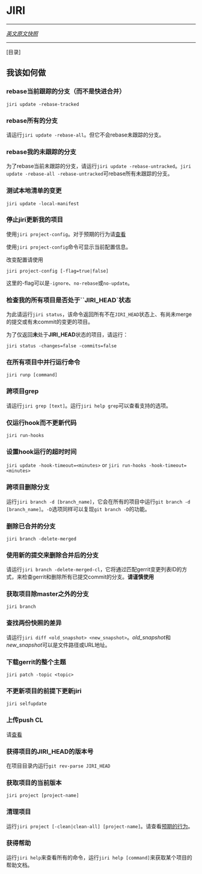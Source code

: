 # JIRI
---

[*英文原文快照*](https://github.com/fuchsia-mirror/jiri/blob/6ddcc1e3e9d9c4aba2eb0446b5b1345924c823af/howdoi.md)

---

[目录]

## 我该如何做

### rebase当前跟踪的分支（而不是快进合并）

`jiri update -rebase-tracked`

### rebase所有的分支

请运行`jiri update -rebase-all`。但它不会rebase未跟踪的分支。

### rebase我的未跟踪的分支

为了rebase当前未跟踪的分支，请运行`jiri update -rebase-untracked`。`jiri update -rebase-all -rebase-untracked`可rebase所有未跟踪的分支。

### 测试本地清单的变更

`jiri update -local-manifest`

### 停止jiri更新我的项目

使用`jiri project-config`。对于预期的行为请[查看](/jiri/behaviour.md#项目配置)

使用`jiri project-config`命令可显示当前配置信息。

改变配置请使用
```
jiri project-config [-flag=true|false]
```
这里的-flag可以是`-ignore`、`no-rebase`或`no-update`。

### 检查我的所有项目是否处于``JIRI_HEAD`状态

为此请运行`jiri status`，该命令返回所有不在`JIRI_HEAD`状态上、有尚未merge的提交或有未commit的变更的项目。

为了仅返回**未**处于**JIRI_HEAD**状态的项目，请运行：
```
jiri status -changes=false -commits=false
```
### 在所有项目中并行运行命令

`jiri runp [command]`

### 跨项目grep

请运行`jiri grep [text]`。运行`jiri help grep`可以查看支持的选项。

### 仅运行hook而不更新代码
`jiri run-hooks`

### 设置hook运行的超时时间

`jiri update -hook-timeout=<minutes>` or `jiri run-hooks -hook-timeout=<minutes>`

### 跨项目删除分支

运行`jiri branch -d [branch_name]`，它会在所有的项目中运行`git branch -d [branch_name]`。`-D`选项同样可以复现`git branch -D`的功能。

### 删除已合并的分支
`jiri branch -delete-merged`

### 使用新的提交来删除合并后的分支
请运行`jiri branch -delete-merged-cl`，它将通过匹配gerrit变更列表ID的方式，来检查gerrit和删除所有已提交commit的分支。**请谨慎使用**

### 获取项目除master之外的分支

`jiri branch`

### 查找两份快照的差异
请运行`jiri diff <old_snapshot> <new_snapshot>`。*old_snapshot*和*new_snapshot*可以是文件路径或URL地址。 

### 下载gerrit的整个主题

`jiri patch -topic <topic>`

### 不更新项目的前提下更新jiri

`jiri selfupdate`

### 上传push CL

请[查看](/jiri/README.md#gerrit-cl工作流)

### 获得项目的JIRI_HEAD的版本号

在项目目录内运行`git rev-parse JIRI_HEAD`

### 获取项目的当前版本

`jiri project [project-name]`

### 清理项目

运行`jiri project [-clean|clean-all] [project-name]`。请查看[预期的行为](/jiri/behaviour.md#清理项目)。

### 获得帮助

运行`jiri help`来查看所有的命令，运行`jiri help [command]`来获取某个项目的帮助文档。
